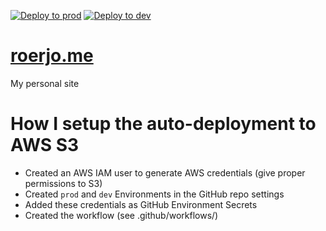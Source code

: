 [![Deploy to prod](https://github.com/roerjo/roerjo.me/actions/workflows/deploy-prod.yml/badge.svg?branch=master)](https://github.com/roerjo/roerjo.me/actions/workflows/deploy-prod.yml) [![Deploy to dev](https://github.com/roerjo/roerjo.me/actions/workflows/deploy-dev.yml/badge.svg?branch=develop)](https://github.com/roerjo/roerjo.me/actions/workflows/deploy-dev.yml)
# [roerjo.me](https://roerjo.me)
My personal site

# How I setup the auto-deployment to AWS S3
- Created an AWS IAM user to generate AWS credentials (give proper permissions to S3)
- Created `prod` and `dev` Environments in the GitHub repo settings
- Added these credentials as GitHub Environment Secrets
- Created the workflow (see .github/workflows/)
